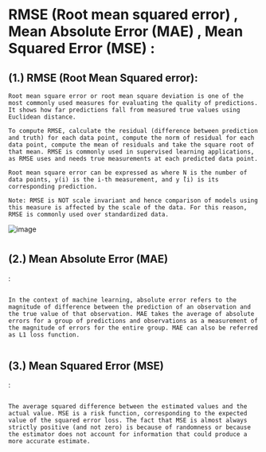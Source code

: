 # RMSE (Root mean squared error) , Mean Absolute Error (MAE) ,  Mean Squared Error (MSE) : 



<h2> (1.) RMSE (Root Mean Squared error): </h2>

 
 ```
 Root mean square error or root mean square deviation is one of the most commonly used measures for evaluating the quality of predictions. It shows how far predictions fall from measured true values using Euclidean distance.

To compute RMSE, calculate the residual (difference between prediction and truth) for each data point, compute the norm of residual for each data point, compute the mean of residuals and take the square root of that mean. RMSE is commonly used in supervised learning applications, as RMSE uses and needs true measurements at each predicted data point.

Root mean square error can be expressed as where N is the number of data points, y(i) is the i-th measurement, and y ̂(i) is its corresponding prediction.

Note: RMSE is NOT scale invariant and hence comparison of models using this measure is affected by the scale of the data. For this reason, RMSE is commonly used over standardized data.
 
 ```
 
 ![image](https://github.com/Darshan0902/RMSE-MAE-MSE-using-Python/assets/77969007/27ff571c-10d0-4bde-8f37-7bfb1a783091)


# <h2> (2.)  Mean Absolute Error (MAE) </h2> : 

```

In the context of machine learning, absolute error refers to the magnitude of difference between the prediction of an observation and the true value of that observation. MAE takes the average of absolute errors for a group of predictions and observations as a measurement of the magnitude of errors for the entire group. MAE can also be referred as L1 loss function.


```

<h2> (3.) Mean Squared Error (MSE) </h2> : 
 
 
 ```
 
 The average squared difference between the estimated values and the actual value. MSE is a risk function, corresponding to the expected value of the squared error loss. The fact that MSE is almost always strictly positive (and not zero) is because of randomness or because the estimator does not account for information that could produce a more accurate estimate.

 
 ```
